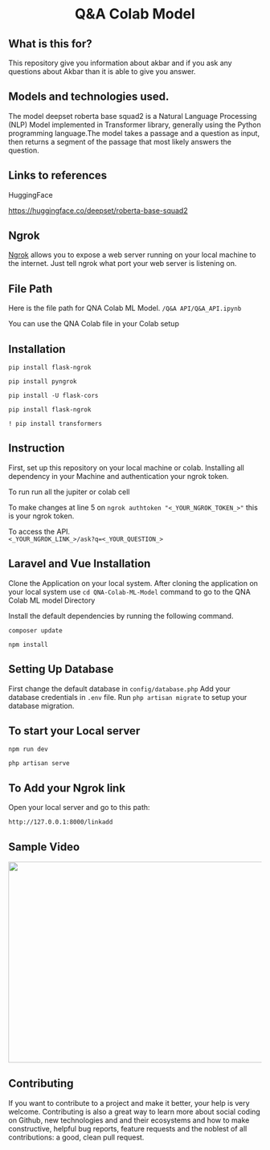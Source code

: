 <h1 align="center">
    <b>  Q&A Colab Model</b> 
<br>
</h1>

## What is this for?
This repository give you information about akbar and if you ask any questions about Akbar than it is able to give you answer. 

## Models and technologies used.

The model deepset roberta base squad2 is a Natural Language Processing (NLP) Model implemented in Transformer library, generally using the Python programming language.The model takes a passage and a question as input, then returns a segment of the passage that most likely answers the question.


## Links to references

HuggingFace

https://huggingface.co/deepset/roberta-base-squad2


## Ngrok
[Ngrok](https://ngrok.com/docs) allows you to expose a web server running on your local machine to the internet. Just tell ngrok what port your web server is listening on.


## File Path
Here is the file path for QNA Colab ML Model.
```/Q&A API/Q&A_API.ipynb```

You can use the QNA Colab file in your Colab setup

## Installation
```pip install flask-ngrok```

```pip install pyngrok```

```pip install -U flask-cors```

```pip install flask-ngrok```

```! pip install transformers```

## Instruction
First, set up this repository on your local machine or colab. Installing all dependency in your Machine and authentication your ngrok token.
 
To run 
run all the jupiter or colab cell

To make changes
at line 5 on ```ngrok authtoken "<_YOUR_NGROK_TOKEN_>"``` this is your ngrok token.

To access the API.<br>
```<_YOUR_NGROK_LINK_>/ask?q=<_YOUR_QUESTION_>```




## Laravel and Vue Installation

Clone the Application on your local system.
After cloning the application on your local system use ```cd QNA-Colab-ML-Model``` command to go to the QNA Colab ML model Directory 

Install the default dependencies by running the following command.

```composer update```

```npm install```

## Setting Up Database

First change the default database in ```config/database.php```
Add your database credentials in ```.env``` file.
Run ```php artisan migrate``` to setup your database migration.


## To start your Local server


```npm run dev```

```php artisan serve```


## To Add your Ngrok link 


Open your local server and go to this path:

```http://127.0.0.1:8000/linkadd```


## Sample Video 

<img src="./docs/colab.gif" width="700" height="400" />


## Contributing

If you want to contribute to a project and make it better, your help is very welcome. Contributing is also a great way to learn more about social coding on Github, new technologies and and their ecosystems and how to make constructive, helpful bug reports, feature requests and the noblest of all contributions: a good, clean pull request.








